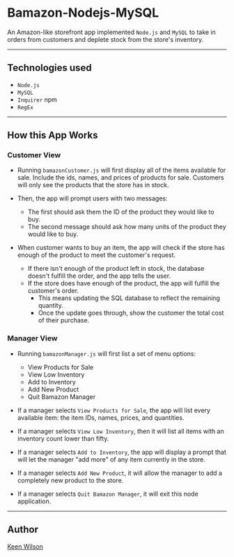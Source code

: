 # Bamazon-Nodejs-MySQL

An Amazon-like storefront app implemented `Node.js` and  `MySQL` to take in orders from customers and deplete stock from the store's inventory. 

---
## Technologies used
* `Node.js`
* `MySQL`
* `Inquirer` npm
* `RegEx`

---
## How this App Works

### Customer View

* Running `bamazonCustomer.js` will first display all of the items available for sale. Include the ids, names, and prices of products for sale. Customers will only see the products that the store has in stock.

* Then, the app will prompt users with two messages:
    * The first should ask them the ID of the product they would like to buy.
    * The second message should ask how many units of the product they would like to buy.

* When customer wants to buy an item, the app will check if the store has enough of the product to meet the customer's request.
    * If there isn't enough of the product left in stock, the database doesn't fulfill the order, and the app tells the user. 
    * If the store does have enough of the product, the app will fulfill the customer's order.
        * This means updating the SQL database to reflect the remaining quantity.
        * Once the update goes through, show the customer the total cost of their purchase.
    
### Manager View

* Running `bamazonManager.js` will first list a set of menu options:
    * View Products for Sale
    * View Low Inventory
    * Add to Inventory
    * Add New Product
    * Quit Bamazon Manager

* If a manager selects `View Products for Sale`, the app will list every available item: the item IDs, names, prices, and quantities.

* If a manager selects `View Low Inventory`, then it will list all items with an inventory count lower than fifty.

* If a manager selects `Add to Inventory`, the app will display a prompt that will let the manager "add more" of any item currently in the store.

* If a manager selects `Add New Product`, it will allow the manager to add a completely new product to the store.

* If a manager selects `Quit Bamazon Manager`, it will exit this node application.


---
## Author

[Keen Wilson](https://keenwilson.com "Keen Wilson's Portfolio")
